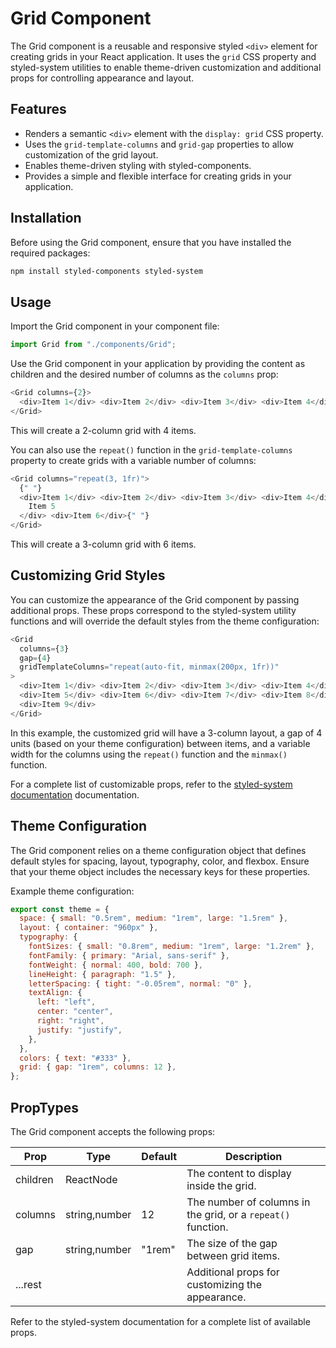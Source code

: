 # Grid Component

The Grid component is a reusable and responsive styled `<div>` element for creating grids in your React application. It uses the `grid` CSS property and styled-system utilities to enable theme-driven customization and additional props for controlling appearance and layout.

## Features

- Renders a semantic `<div>` element with the `display: grid` CSS property.
- Uses the `grid-template-columns` and `grid-gap` properties to allow customization of the grid layout.
- Enables theme-driven styling with styled-components.
- Provides a simple and flexible interface for creating grids in your application.

## Installation

Before using the Grid component, ensure that you have installed the required packages:

```bash
npm install styled-components styled-system
```

## Usage

Import the Grid component in your component file:

```javascript
import Grid from "./components/Grid";
```

Use the Grid component in your application by providing the content as children and the desired number of columns as the `columns` prop:

```javascript
<Grid columns={2}>
  <div>Item 1</div> <div>Item 2</div> <div>Item 3</div> <div>Item 4</div>
</Grid>
```

This will create a 2-column grid with 4 items.

You can also use the `repeat()` function in the `grid-template-columns` property to create grids with a variable number of columns:

```javascript
<Grid columns="repeat(3, 1fr)">
  {" "}
  <div>Item 1</div> <div>Item 2</div> <div>Item 3</div> <div>Item 4</div> <div>
    Item 5
  </div> <div>Item 6</div>{" "}
</Grid>
```

This will create a 3-column grid with 6 items.

## Customizing Grid Styles

You can customize the appearance of the Grid component by passing additional props. These props correspond to the styled-system utility functions and will override the default styles from the theme configuration:

```javascript
<Grid
  columns={3}
  gap={4}
  gridTemplateColumns="repeat(auto-fit, minmax(200px, 1fr))"
>
  <div>Item 1</div> <div>Item 2</div> <div>Item 3</div> <div>Item 4</div>{" "}
  <div>Item 5</div> <div>Item 6</div> <div>Item 7</div> <div>Item 8</div>{" "}
  <div>Item 9</div>
</Grid>
```

In this example, the customized grid will have a 3-column layout, a gap of 4 units (based on your theme configuration) between items, and a variable width for the columns using the `repeat()` function and the `minmax()` function.

For a complete list of customizable props, refer to the [styled-system documentation](https://styled-system.com/api) documentation.

## Theme Configuration

The Grid component relies on a theme configuration object that defines default styles for spacing, layout, typography, color, and flexbox. Ensure that your theme object includes the necessary keys for these properties.

Example theme configuration:

```javascript
export const theme = {
  space: { small: "0.5rem", medium: "1rem", large: "1.5rem" },
  layout: { container: "960px" },
  typography: {
    fontSizes: { small: "0.8rem", medium: "1rem", large: "1.2rem" },
    fontFamily: { primary: "Arial, sans-serif" },
    fontWeight: { normal: 400, bold: 700 },
    lineHeight: { paragraph: "1.5" },
    letterSpacing: { tight: "-0.05rem", normal: "0" },
    textAlign: {
      left: "left",
      center: "center",
      right: "right",
      justify: "justify",
    },
  },
  colors: { text: "#333" },
  grid: { gap: "1rem", columns: 12 },
};
```

## PropTypes

The Grid component accepts the following props:

| Prop     | Type          | Default | Description                                                  |
| -------- | ------------- | ------- | ------------------------------------------------------------ |
| children | ReactNode     |         | The content to display inside the grid.                      |
| columns  | string,number | 12      | The number of columns in the grid, or a `repeat()` function. |
| gap      | string,number | "1rem"  | The size of the gap between grid items.                      |
| ...rest  |               |         | Additional props for customizing the appearance.             |

Refer to the styled-system documentation for a complete list of available props.
